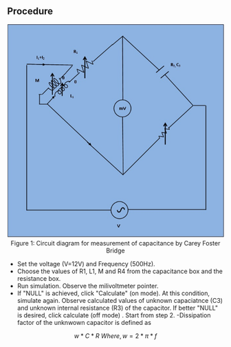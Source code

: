 ## Procedure
<div align="center">
<img src="./images/careyfoster_capacitance_procedure_upload.jpg"><br/>
  Figure 1: Circuit diagram for measurement of capacitance by Carey Foster Bridge
</div>
  
- Set the voltage (V=12V) and Frequency (500Hz).
- Choose the values of   R1, L1, M and R4 from the capacitance box and the resistance box.
- Run simulation. Observe the milivoltmeter pointer.
- If "NULL" is achieved, click "Calculate" (on mode). At this condition, simulate again. Observe calculated values of unknown capaciatnce (C3) and unknown internal resistance (R3) of the capacitor. If better "NULL" is desired, click calculate (off mode) . Start from step 2.
-Dissipation factor of the unknwown capacitor is defined as


$$ w * C * R \ Where,  w = 2 * \pi * f $$


<script id="MathJax-script" async src="https://cdn.jsdelivr.net/npm/mathjax@3/es5/tex-mml-chtml.js"></script>
